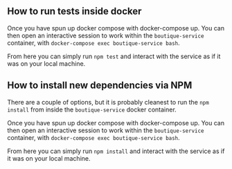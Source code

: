 ## How to run tests inside docker

Once you have spun up docker compose with docker-compose up. You can then open an interactive session to work within the `boutique-service` container, with `docker-compose exec boutique-service bash`.

From here you can simply run `npm test` and interact with the service as if it was on your local machine.

## How to install new dependencies via NPM

There are a couple of options, but it is probably cleanest to run the `npm install` from inside the `boutique-service` docker container.

Once you have spun up docker compose with docker-compose up. You can then open an interactive session to work within the `boutique-service` container, with `docker-compose exec boutique-service bash`.

From here you can simply run `npm install` and interact with the service as if it was on your local machine.
